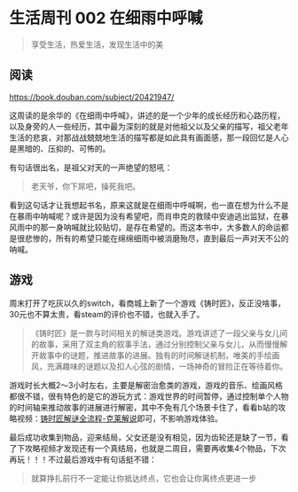# 生活周刊 002 在细雨中呼喊

> 享受生活，热爱生活，发现生活中的美

## 阅读
<https://book.douban.com/subject/20421947/>

这周读的是余华的《在细雨中呼喊》，讲述的是一个少年的成长经历和心路历程，以及身旁的人一些经历，其中最为深刻的就是对他祖父以及父亲的描写，祖父老年生活的悲哀，对那战战兢兢地生活的描写都是如此具有画面感，那一段回忆是人心是黑暗的、压抑的、可怖的。

有句话很出名，是祖父对天的一声绝望的怒吼：

> 老天爷，你下屌吧，操死我吧。

看到这句话才让我想起书名，原来这就是在细雨中呼喊啊，也一直在想为什么不是在暴雨中呐喊呢？或许是因为没有希望吧，而肖申克的救赎中安迪逃出监狱，在暴风雨中的那一身呐喊就比较贴切，是存在希望的。而这本书中，大多数人的命运都是很悲惨的，所有的希望只能在绵绵细雨中被消磨殆尽，直到最后一声对天不公的呐喊。

## 游戏
周末打开了吃灰以久的switch，看商城上新了一个游戏《铸时匠》，反正没啥事，30元也不算太贵，看steam的评价也不错，也就入手了。

> 《铸时匠》是一款与时间相关的解谜类游戏。游戏讲述了一段父亲与女儿间的故事，采用了双主角的叙事手法，通过分别控制父亲与女儿，从而慢慢解开故事中的谜题，推进故事的进展。独有的时间解谜机制，唯美的手绘画风，充满趣味的谜题以及扣人心弦的剧情，一场神奇的冒险正在等待着你。

游戏时长大概2～3小时左右，主要是解密治愈类的游戏，游戏的音乐、绘画风格都很不错，很有特色的是它的游玩方式：游戏世界的时间暂停，通过控制单个人物的时间轴来推动故事的进展进行解密，其中不免有几个场景卡住了，看看b站的攻略视频：[铸时匠解谜全流程-克莱解说](https://b23.tv/97Twceh)即可，不影响游戏体验。

最后成功收集到物品，迎来结局，父女还是没有相见，因为齿轮还是缺了一节，看了下攻略视频才发现还有一个真结局，也就是二周目，需要再收集4个物品，下次再玩！！！不过最后游戏中有句话挺不错：

> 就算挣扎前行不一定能让你抵达终点，它也会让你离终点更进一步

